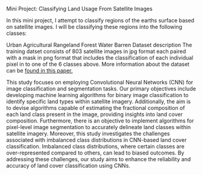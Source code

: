 Mini Project: Classifying Land Usage From Satellite Images

In this mini project, I attempt to classify regions of the earths surface based on satellite images. I will be classifying these regions into the following classes:

Urban
Agricultural
Rangeland
Forest
Water
Barren
Dataset description
The training datset consists of 803 satellite images in jpg format each paired with a mask in png format that includes the classification of each individual pixel in to one of the 6 classes above. More information about the dataset can be [found in this paper.](https://arxiv.org/abs/1805.06561)

This study focuses on employing Convolutional Neural
Networks (CNN) for image classification and segmentation tasks. Our primary objectives include developing
machine learning algorithms for binary image classification to identify specific land types within satellite imagery. Additionally, the aim is to devise algorithms capable of estimating the fractional composition of each land
class present in the image, providing insights into land
cover composition. Furthermore, there is an objective to
implement algorithms for pixel-level image segmentation
to accurately delineate land classes within satellite imagery.
Moreover, this study investigates the challenges associated with imbalanced class distributions in CNN-based
land cover classification. Imbalanced class distributions,
where certain classes are over-represented compared to
others, can lead to biased outcomes. By addressing these
challenges, our study aims to enhance the reliability and
accuracy of land cover classification using CNNs.
